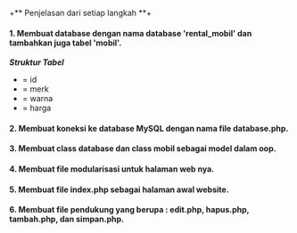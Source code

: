 +** Penjelasan dari setiap langkah **+


#### 1. Membuat database dengan nama database 'rental_mobil' dan tambahkan juga tabel 'mobil'. 
***Struktur Tabel***
* = id
* = merk
* = warna
* = harga

#### 2. Membuat koneksi ke database MySQL dengan nama file database.php.

#### 3. Membuat class database dan class mobil sebagai model dalam oop.

#### 4. Membuat file modularisasi untuk halaman web nya.

#### 5. Membuat file index.php sebagai halaman awal website.

#### 6. Membuat file pendukung yang berupa : edit.php, hapus.php, tambah.php, dan simpan.php.





